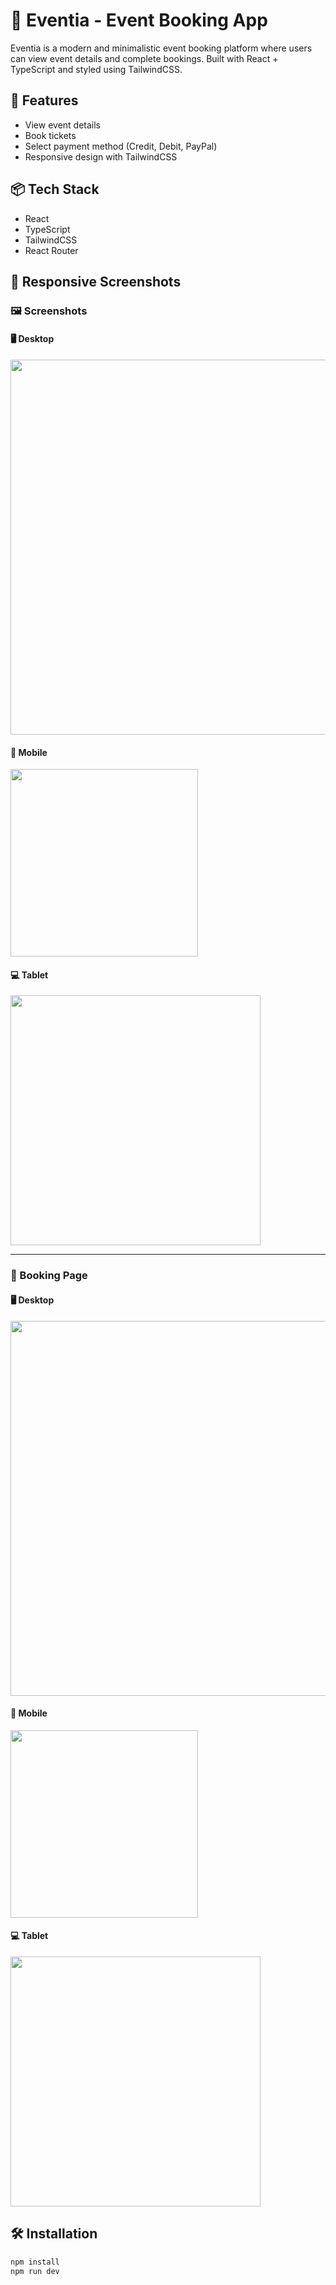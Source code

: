 # 🎉 Eventia - Event Booking App

Eventia is a modern and minimalistic event booking platform where users can view event details and complete bookings. Built with React + TypeScript and styled using TailwindCSS.

## 🚀 Features

- View event details
- Book tickets
- Select payment method (Credit, Debit, PayPal)
- Responsive design with TailwindCSS

## 📦 Tech Stack

- React
- TypeScript
- TailwindCSS
- React Router

## 📸 Responsive Screenshots

### 🖼️ Screenshots

#### 🖥️ Desktop

<img src="./screenshots/homepage/Eventia_desktop.png" width="600"/>

#### 📱 Mobile

<img src="./screenshots/homepage/eventia_mobile.png" width="300"/>

#### 💻 Tablet

<img src="./screenshots/homepage/eventia_tablet.png" width="400"/>

---

### 📍 Booking Page

#### 🖥️ Desktop

<img src="./screenshots/booking/eventia_booking_desktop.png" width="600"/>

#### 📱 Mobile

<img src="./screenshots/booking/eventia_booking_mobile.png" width="300"/>

#### 💻 Tablet

<img src="./screenshots/booking/eventia_booking_tablet.png" width="400"/>

## 🛠️ Installation

```bash
npm install
npm run dev
```
